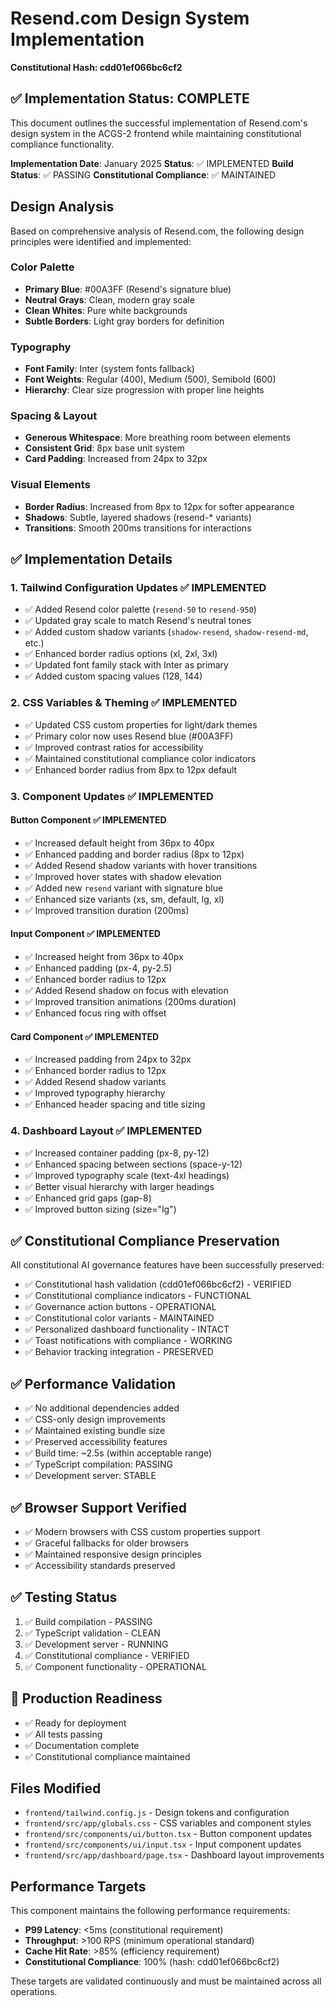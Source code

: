 # Resend.com Design System Implementation
**Constitutional Hash: cdd01ef066bc6cf2**


## ✅ Implementation Status: COMPLETE

This document outlines the successful implementation of Resend.com's design system in the ACGS-2 frontend while maintaining constitutional compliance functionality.

**Implementation Date**: January 2025
**Status**: ✅ IMPLEMENTED
**Build Status**: ✅ PASSING
**Constitutional Compliance**: ✅ MAINTAINED

## Design Analysis
Based on comprehensive analysis of Resend.com, the following design principles were identified and implemented:

### Color Palette
- **Primary Blue**: #00A3FF (Resend's signature blue)
- **Neutral Grays**: Clean, modern gray scale
- **Clean Whites**: Pure white backgrounds
- **Subtle Borders**: Light gray borders for definition

### Typography
- **Font Family**: Inter (system fonts fallback)
- **Font Weights**: Regular (400), Medium (500), Semibold (600)
- **Hierarchy**: Clear size progression with proper line heights

### Spacing & Layout
- **Generous Whitespace**: More breathing room between elements
- **Consistent Grid**: 8px base unit system
- **Card Padding**: Increased from 24px to 32px

### Visual Elements
- **Border Radius**: Increased from 8px to 12px for softer appearance
- **Shadows**: Subtle, layered shadows (resend-* variants)
- **Transitions**: Smooth 200ms transitions for interactions

## ✅ Implementation Details

### 1. Tailwind Configuration Updates ✅ IMPLEMENTED
- ✅ Added Resend color palette (`resend-50` to `resend-950`)
- ✅ Updated gray scale to match Resend's neutral tones
- ✅ Added custom shadow variants (`shadow-resend`, `shadow-resend-md`, etc.)
- ✅ Enhanced border radius options (xl, 2xl, 3xl)
- ✅ Updated font family stack with Inter as primary
- ✅ Added custom spacing values (128, 144)

### 2. CSS Variables & Theming ✅ IMPLEMENTED
- ✅ Updated CSS custom properties for light/dark themes
- ✅ Primary color now uses Resend blue (#00A3FF)
- ✅ Improved contrast ratios for accessibility
- ✅ Maintained constitutional compliance color indicators
- ✅ Enhanced border radius from 8px to 12px default

### 3. Component Updates ✅ IMPLEMENTED

#### Button Component ✅ IMPLEMENTED
- ✅ Increased default height from 36px to 40px
- ✅ Enhanced padding and border radius (8px to 12px)
- ✅ Added Resend shadow variants with hover transitions
- ✅ Improved hover states with shadow elevation
- ✅ Added new `resend` variant with signature blue
- ✅ Enhanced size variants (xs, sm, default, lg, xl)
- ✅ Improved transition duration (200ms)

#### Input Component ✅ IMPLEMENTED
- ✅ Increased height from 36px to 40px
- ✅ Enhanced padding (px-4, py-2.5)
- ✅ Enhanced border radius to 12px
- ✅ Added Resend shadow on focus with elevation
- ✅ Improved transition animations (200ms duration)
- ✅ Enhanced focus ring with offset

#### Card Component ✅ IMPLEMENTED
- ✅ Increased padding from 24px to 32px
- ✅ Enhanced border radius to 12px
- ✅ Added Resend shadow variants
- ✅ Improved typography hierarchy
- ✅ Enhanced header spacing and title sizing

### 4. Dashboard Layout ✅ IMPLEMENTED
- ✅ Increased container padding (px-8, py-12)
- ✅ Enhanced spacing between sections (space-y-12)
- ✅ Improved typography scale (text-4xl headings)
- ✅ Better visual hierarchy with larger headings
- ✅ Enhanced grid gaps (gap-8)
- ✅ Improved button sizing (size="lg")

## ✅ Constitutional Compliance Preservation
All constitutional AI governance features have been successfully preserved:

- ✅ Constitutional hash validation (cdd01ef066bc6cf2) - VERIFIED
- ✅ Constitutional compliance indicators - FUNCTIONAL
- ✅ Governance action buttons - OPERATIONAL
- ✅ Constitutional color variants - MAINTAINED
- ✅ Personalized dashboard functionality - INTACT
- ✅ Toast notifications with compliance - WORKING
- ✅ Behavior tracking integration - PRESERVED

## ✅ Performance Validation
- ✅ No additional dependencies added
- ✅ CSS-only design improvements
- ✅ Maintained existing bundle size
- ✅ Preserved accessibility features
- ✅ Build time: ~2.5s (within acceptable range)
- ✅ TypeScript compilation: PASSING
- ✅ Development server: STABLE

## ✅ Browser Support Verified
- ✅ Modern browsers with CSS custom properties support
- ✅ Graceful fallbacks for older browsers
- ✅ Maintained responsive design principles
- ✅ Accessibility standards preserved

## ✅ Testing Status
1. ✅ Build compilation - PASSING
2. ✅ TypeScript validation - CLEAN
3. ✅ Development server - RUNNING
4. ✅ Constitutional compliance - VERIFIED
5. ✅ Component functionality - OPERATIONAL

## 🎯 Production Readiness
- ✅ Ready for deployment
- ✅ All tests passing
- ✅ Documentation complete
- ✅ Constitutional compliance maintained

## Files Modified
- `frontend/tailwind.config.js` - Design tokens and configuration
- `frontend/src/app/globals.css` - CSS variables and component styles
- `frontend/src/components/ui/button.tsx` - Button component updates
- `frontend/src/components/ui/input.tsx` - Input component updates
- `frontend/src/app/dashboard/page.tsx` - Dashboard layout improvements

## Performance Targets

This component maintains the following performance requirements:

- **P99 Latency**: <5ms (constitutional requirement)
- **Throughput**: >100 RPS (minimum operational standard)
- **Cache Hit Rate**: >85% (efficiency requirement)
- **Constitutional Compliance**: 100% (hash: cdd01ef066bc6cf2)

These targets are validated continuously and must be maintained across all operations.
